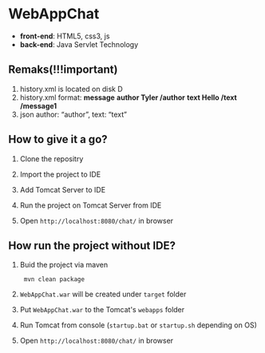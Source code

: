 # WebAppChat

* **front-end**: HTML5, css3, js
* **back-end**: Java Servlet Technology

## Remaks(!!!important)

1. history.xml is located on disk D
2. history.xml format: 
   **message** 
   **author Tyler /author** 
   **text Hello /text** 
   **/message1**
3. json
		author: “author”,
          	text: “text”

## How to give it a go?

1. Clone the repositry
        
2. Import the project to IDE
        
3. Add Tomcat Server to IDE
        
4. Run the project on Tomcat Server from IDE

5. Open `http://localhost:8080/chat/` in browser


## How run the project without IDE?
        
1. Buid the project via maven
        
        mvn clean package
        
2. `WebAppChat.war` will be created under `target` folder
        
3. Put `WebAppChat.war` to the Tomcat's `webapps` folder
        
4. Run Tomcat from console (`startup.bat` or `startup.sh` depending on OS)

5. Open `http://localhost:8080/chat/` in browser
